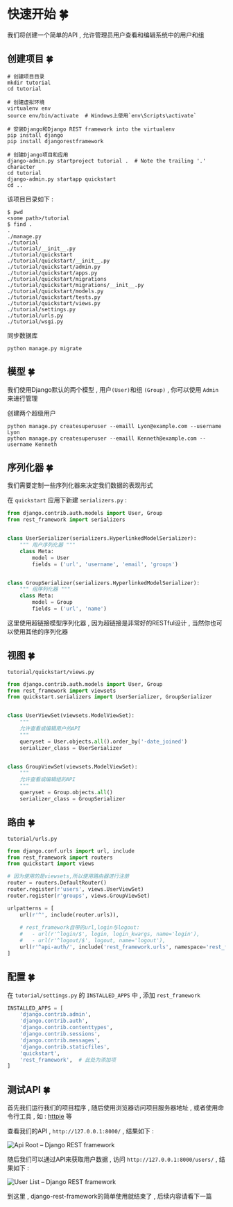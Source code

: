 # 快速开始  🍀

我们将创建一个简单的API , 允许管理员用户查看和编辑系统中的用户和组

## 创建项目  🍀

```shell
# 创建项目目录
mkdir tutorial
cd tutorial

# 创建虚拟环境
virtualenv env
source env/bin/activate  # Windows上使用`env\Scripts\activate`

# 安装Django和Django REST framework into the virtualenv
pip install django
pip install djangorestframework

# 创建Django项目和应用
django-admin.py startproject tutorial .  # Note the trailing '.' character
cd tutorial
django-admin.py startapp quickstart
cd ..
```

该项目目录如下 : 

```shell
$ pwd
<some path>/tutorial
$ find .
.
./manage.py
./tutorial
./tutorial/__init__.py
./tutorial/quickstart
./tutorial/quickstart/__init__.py
./tutorial/quickstart/admin.py
./tutorial/quickstart/apps.py
./tutorial/quickstart/migrations
./tutorial/quickstart/migrations/__init__.py
./tutorial/quickstart/models.py
./tutorial/quickstart/tests.py
./tutorial/quickstart/views.py
./tutorial/settings.py
./tutorial/urls.py
./tutorial/wsgi.py
```

同步数据库

```shell
python manage.py migrate
```

## 模型  🍀

我们使用Django默认的两个模型 , 用户` (User) `和组 ` (Group) ` , 你可以使用 `Admin` 来进行管理

创建两个超级用户

```shell
python manage.py createsuperuser --emaill Lyon@example.com --username Lyon
python manage.py createsuperuser --emaill Kenneth@example.com --username Kenneth
```

## 序列化器  🍀

我们需要定制一些序列化器来决定我们数据的表现形式

在 `quickstart` 应用下新建 `serializers.py` :

```python
from django.contrib.auth.models import User, Group
from rest_framework import serializers


class UserSerializer(serializers.HyperlinkedModelSerializer):
    """ 用户序列化器 """
    class Meta:
        model = User
        fields = ('url', 'username', 'email', 'groups')


class GroupSerializer(serializers.HyperlinkedModelSerializer):
    """ 组序列化器 """
    class Meta:
        model = Group
        fields = ('url', 'name')
```

这里使用超链接模型序列化器 , 因为超链接是非常好的RESTful设计 , 当然你也可以使用其他的序列化器

## 视图  🍀

`tutorial/quickstart/views.py` 

```python
from django.contrib.auth.models import User, Group
from rest_framework import viewsets
from quickstart.serializers import UserSerializer, GroupSerializer


class UserViewSet(viewsets.ModelViewSet):
    """
    允许查看或编辑用户的API
    """
    queryset = User.objects.all().order_by('-date_joined')
    serializer_class = UserSerializer


class GroupViewSet(viewsets.ModelViewSet):
    """
    允许查看或编辑组的API
    """
    queryset = Group.objects.all()
    serializer_class = GroupSerializer
```

## 路由  🍀

`tutorial/urls.py` 

```python
from django.conf.urls import url, include
from rest_framework import routers
from quickstart import views

# 因为使用的是viewsets,所以使用路由器进行注册
router = routers.DefaultRouter()
router.register(r'users', views.UserViewSet)
router.register(r'groups', views.GroupViewSet)

urlpatterns = [
    url(r'^', include(router.urls)),
    
    # rest_framework自带的url,login与logout:
    #   - url(r'^login/$', login, login_kwargs, name='login'),
    #   - url(r'^logout/$', logout, name='logout'),
    url(r'^api-auth/', include('rest_framework.urls', namespace='rest_framework'))
]
```

## 配置  🍀

在 `tutorial/settings.py` 的 `INSTALLED_APPS` 中 , 添加 `rest_framework` 

```python
INSTALLED_APPS = [
    'django.contrib.admin',
    'django.contrib.auth',
    'django.contrib.contenttypes',
    'django.contrib.sessions',
    'django.contrib.messages',
    'django.contrib.staticfiles',
    'quickstart',
    'rest_framework',  # 此处为添加项
]
```

## 测试API  🍀

首先我们运行我们的项目程序 , 随后使用浏览器访问项目服务器地址 , 或者使用命令行工具 , 如 : [httpie](https://github.com/jakubroztocil/httpie) 等

查看我们的API , `http://127.0.0.1:8000/` , 结果如下 : 


![Api Root – Django REST framework](http://oux34p43l.bkt.clouddn.com/Api%20Root%20–%20Django%20REST%20framework.png)

随后我们可以通过API来获取用户数据 , 访问 `http://127.0.0.1:8000/users/` , 结果如下 : 

![User List – Django REST framework](http://oux34p43l.bkt.clouddn.com/User%20List%20–%20Django%20REST%20framework.png)

到这里 , django-rest-framework的简单使用就结束了 , 后续内容请看下一篇